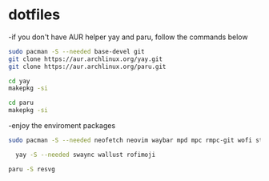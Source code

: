 # dotfiles

-if you don't have AUR helper yay and paru, follow the commands below 

```bash
sudo pacman -S --needed base-devel git
git clone https://aur.archlinux.org/yay.git
git clone https://aur.archlinux.org/paru.git
```
 
```bash
cd yay
makepkg -si
```

```bash
cd paru
makepkg -si
```

-enjoy the enviroment packages 

```zsh
sudo pacman -S --needed neofetch neovim waybar mpd mpc rmpc-git wofi starship papirus-icon-theme ttf-jetbrains-mono ttf-0xproto-nerd yazi ffmpeg 7zip jq poppler fd ripgrep fzf zoxide imagemagick yt-dlp ttf-jetbrains-mono-nerd
```

```zsh
  yay -S --needed swaync wallust rofimoji 
```

```zsh
paru -S resvg
```

